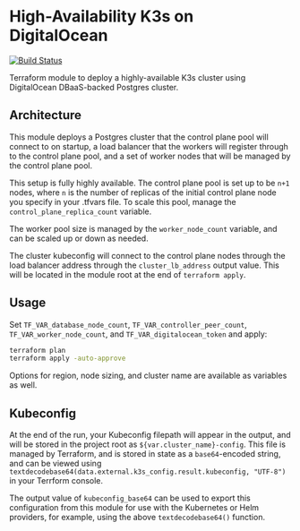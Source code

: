 # High-Availability K3s on DigitalOcean

[![Build Status](https://cloud.drone.io/api/badges/jmarhee/terraform-digitalocean-kubernetes/status.svg)](https://cloud.drone.io/jmarhee/terraform-digitalocean-kubernetes)

Terraform module to deploy a highly-available K3s cluster using DigitalOcean DBaaS-backed Postgres cluster.

## Architecture

This module deploys a Postgres cluster that the control plane pool will connect to on startup, a load balancer that the workers will register through to the control plane pool, and a set of worker nodes that will be managed by the control plane pool.

This setup is fully highly available. The control plane pool is set up to be `n+1` nodes, where `n` is the number of replicas of the initial control plane node you specify in your .tfvars file. To scale this pool, manage the `control_plane_replica_count` variable.

The worker pool size is managed by the `worker_node_count` variable, and can be scaled up or down as needed.

The cluster kubeconfig will connect to the control plane nodes through the load balancer address through the `cluster_lb_address` output value. This will be located in the module root at the end of `terraform apply`.

## Usage

Set `TF_VAR_database_node_count`, `TF_VAR_controller_peer_count`, `TF_VAR_worker_node_count`, and `TF_VAR_digitalocean_token` and apply:

```bash
terraform plan
terraform apply -auto-approve
```

Options for region, node sizing, and cluster name are available as variables as well.

## Kubeconfig

At the end of the run, your Kubeconfig filepath will appear in the output, and will be stored in the project root as `${var.cluster_name}-config`. This file is managed by Terraform, and is stored in state as a `base64`-encoded string, and can be viewed using `textdecodebase64(data.external.k3s_config.result.kubeconfig, "UTF-8")` in your Terrform console.

The output value of `kubeconfig_base64` can be used to export this configuration from this module for use with the Kubernetes or Helm providers, for example, using the above `textdecodebase64()` function.
